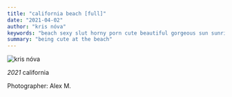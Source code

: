 ```yaml
---
title: "california beach [full]"
date: "2021-04-02"
author: "kris nóva"
keywords: "beach sexy slut horny porn cute beautiful gorgeous sun sunrise sunset happy trans pride lgtbq queer snow alpine climb rope kris nova kris nóva krisnova photo photograph image imagery open source profile conference event"
summary: "being cute at the beach"
---
```


![kris nóva](/assets/photos/nova-beach.jpeg)

_2021_ california

Photographer: Alex M.
